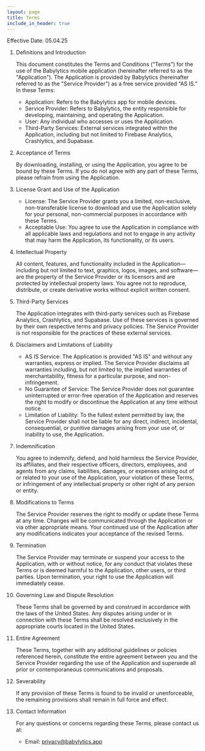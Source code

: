 ```yaml
---
layout: page
title: Terms
include_in_header: true
---
```


Effective Date: 05.04.25

1. Definitions and Introduction

    This document constitutes the Terms and Conditions (“Terms”) for the use of the Babylytics mobile application (hereinafter referred to as the "Application"). The Application is provided by Babylytics (hereinafter referred to as the "Service Provider") as a free service provided “AS IS.” In these Terms:

    * Application: Refers to the Babylytics app for mobile devices.
    * Service Provider: Refers to Babylytics, the entity responsible for developing, maintaining, and operating the Application.
    * User: Any individual who accesses or uses the Application.
    * Third-Party Services: External services integrated within the Application, including but not limited to Firebase Analytics, Crashlytics, and Supabase.

2. Acceptance of Terms

    By downloading, installing, or using the Application, you agree to be bound by these Terms. If you do not agree with any part of these Terms, please refrain from using the Application.

3. License Grant and Use of the Application

    * License: The Service Provider grants you a limited, non-exclusive, non-transferable license to download and use the Application solely for your personal, non-commercial purposes in accordance with these Terms.
    * Acceptable Use: You agree to use the Application in compliance with all applicable laws and regulations and not to engage in any activity that may harm the Application, its functionality, or its users.

4. Intellectual Property

    All content, features, and functionality included in the Application—including but not limited to text, graphics, logos, images, and software—are the property of the Service Provider or its licensors and are protected by intellectual property laws. You agree not to reproduce, distribute, or create derivative works without explicit written consent.

5. Third-Party Services

    The Application integrates with third-party services such as Firebase Analytics, Crashlytics, and Supabase. Use of these services is governed by their own respective terms and privacy policies. The Service Provider is not responsible for the practices of these external services.

6. Disclaimers and Limitations of Liability

    * AS IS Service: The Application is provided "AS IS" and without any warranties, express or implied. The Service Provider disclaims all warranties including, but not limited to, the implied warranties of merchantability, fitness for a particular purpose, and non-infringement.
    * No Guarantee of Service: The Service Provider does not guarantee uninterrupted or error-free operation of the Application and reserves the right to modify or discontinue the Application at any time without notice.
    * Limitation of Liability: To the fullest extent permitted by law, the Service Provider shall not be liable for any direct, indirect, incidental, consequential, or punitive damages arising from your use of, or inability to use, the Application.

7. Indemnification

    You agree to indemnify, defend, and hold harmless the Service Provider, its affiliates, and their respective officers, directors, employees, and agents from any claims, liabilities, damages, or expenses arising out of or related to your use of the Application, your violation of these Terms, or infringement of any intellectual property or other right of any person or entity.

8. Modifications to Terms

    The Service Provider reserves the right to modify or update these Terms at any time. Changes will be communicated through the Application or via other appropriate means. Your continued use of the Application after any modifications indicates your acceptance of the revised Terms.

9. Termination

    The Service Provider may terminate or suspend your access to the Application, with or without notice, for any conduct that violates these Terms or is deemed harmful to the Application, other users, or third parties. Upon termination, your right to use the Application will immediately cease.

10. Governing Law and Dispute Resolution

    These Terms shall be governed by and construed in accordance with the laws of the United States. Any disputes arising under or in connection with these Terms shall be resolved exclusively in the appropriate courts located in the United States.

11. Entire Agreement

    These Terms, together with any additional guidelines or policies referenced herein, constitute the entire agreement between you and the Service Provider regarding the use of the Application and supersede all prior or contemporaneous communications and proposals.

12. Severability

    If any provision of these Terms is found to be invalid or unenforceable, the remaining provisions shall remain in full force and effect.

13. Contact Information

    For any questions or concerns regarding these Terms, please contact us at:
    * Email: privacy@babylytics.app
